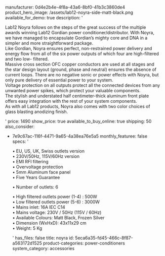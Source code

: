 manufacturer: 0d4e2b4e-4f8a-43a6-8bf0-41b3c3860de4
product_hero_image: /assets/lab12-noyra-side-matt-black.png
available_for_demo: true
description: '<p>Lab12 Noyra follows on the steps of the great success of the multiple awards winning Lab12 Gordian power conditioner/distributor. With Noyra, we have managed to encapsulate Gordian’s mighty core and DNA in a simpler and more straightforward package.<br>Like Gordian, Noyra ensures perfect, non-restrained power delivery and energy flow from all of the six power outputs of which four are high-filtered and two low- filtered.<br>Massive cross section OFC copper conductors are used at all stages and the star design layout (ground, phase and neutral) ensures the absence of current loops. There are no negative sonic or power effects with Noyra, but only pure delivery of essential power to your system.<br>Voltage protection on all outputs protect all the connected devices from any unwanted power spikes, which protect your valuable components.<br>The stylish and understated half centimeter-thick aluminum front plate offers easy integration with the rest of your system components.<br>As with all Lab12 products, Noyra also comes with two color choices of glass blasting anodizing finish.&nbsp;&nbsp;</p>'
price: 1490
show_price: true
available_to_buy_online: true
shipping: 50
also_consider:
  - 7e9c67ac-116f-4471-9a65-4a38ea76e5a5
monthly_featuree: false
specs: '<p>• EU, US, UK, Swiss outlets version<br>• 230V/50Hz, 115V/60Hz version<br>• EMI RFI filtering<br>• Overvoltage protection<br>• 5mm Aluminum face panel<br>• Five Years Guarantee&nbsp;&nbsp;</p><p>• Number of outlets: 6</p><p>• High filtered outlets power (1-4) : 500W<br>• Low filtered outlets power (5-6) : 3000W<br>• Mains inlet: 16A IEC C14<br>• Mains voltage: 230V / 50Hz (115V / 60Hz)<br>• Available Colours: Matt Black, Frozen Silver<br>• Dimension (WxHxD): 43x11x29 cm<br>• Weight: 5 Kg&nbsp;&nbsp;</p>'
has_files: false
title: noyra
id: 5eca6a35-fd45-466c-8f87-a563172d1525
product-categories: power-conditioners
system_category: accessories
